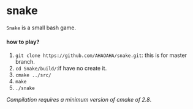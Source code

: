 # snake
`Snake` is a small bash game.

#### how to play?
1. `git clone https://github.com/AHAOAHA/snake.git`: this is for master branch.
2. `cd Snake/build/`:if have no create it.
3. `cmake ../src/`
4. `make`
5. `./snake`

*Compilation requires a minimum version of cmake of 2.8*.
